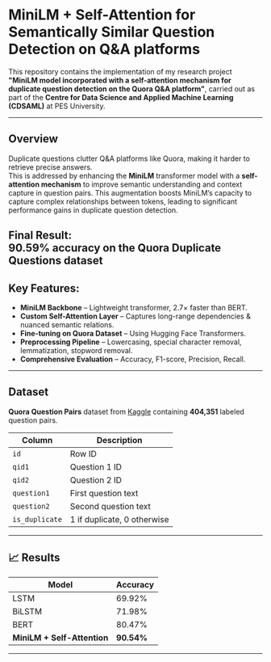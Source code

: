 # MiniLM + Self-Attention for Semantically Similar Question Detection on Q&A platforms

This repository contains the implementation of my research project **"MiniLM model incorporated with a self-attention mechanism for duplicate question detection on the Quora Q&A platform"**, carried out as part of the **Centre for Data Science and Applied Machine Learning (CDSAML)** at PES University.

---

## Overview

Duplicate questions clutter Q&A platforms like Quora, making it harder to retrieve precise answers.  
This is addressed by enhancing the **MiniLM** transformer model with a **self-attention mechanism** to improve semantic understanding and context capture in question pairs.
This augmentation boosts MiniLM’s capacity to capture complex relationships between tokens, leading to significant performance gains in duplicate question detection.

**Final Result:**  
90.59% accuracy on the Quora Duplicate Questions dataset  
---

## Key Features:

- **MiniLM Backbone** – Lightweight transformer, 2.7× faster than BERT.
- **Custom Self-Attention Layer** – Captures long-range dependencies & nuanced semantic relations.
- **Fine-tuning on Quora Dataset** – Using Hugging Face Transformers.
- **Preprocessing Pipeline** – Lowercasing, special character removal, lemmatization, stopword removal.
- **Comprehensive Evaluation** – Accuracy, F1-score, Precision, Recall.

---

## Dataset

**Quora Question Pairs** dataset from [Kaggle](https://www.kaggle.com/datasets/quora/question-pairs-dataset) containing **404,351** labeled question pairs.

| Column       | Description                                          |
|--------------|------------------------------------------------------|
| `id`         | Row ID                                                |
| `qid1`       | Question 1 ID                                         |
| `qid2`       | Question 2 ID                                         |
| `question1`  | First question text                                   |
| `question2`  | Second question text                                  |
| `is_duplicate` | 1 if duplicate, 0 otherwise                         |
---

## 📈 Results

| Model                          | Accuracy  |
|--------------------------------|-----------|
| LSTM                           | 69.92%    |
| BiLSTM                         | 71.98%    |
| BERT                           | 80.47%    |
| **MiniLM + Self-Attention**    | **90.54%**|
---

